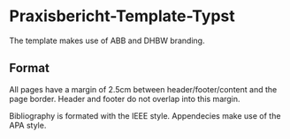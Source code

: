 # Praxisbericht-Template-Typst

The template makes use of ABB and DHBW branding.

## Format
All pages have a margin of 2.5cm between header/footer/content and the page border.
Header and footer do not overlap into this margin.

Bibliography is formated with the IEEE style. Appendecies make use of the APA style.